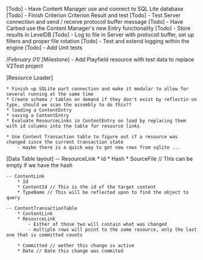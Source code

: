 ﻿[Todo] - Have Content Manager use and connect to SQL Lite database
[Todo] - Finish Criterion Criterion Result and test
[Todo] - Test Server connection and send / receive protocoll buffer message
[Todo] - Have Carbed use the Content Manager's new Entry functionality
[Todo] - Store results in LevelDB
[Todo] - Log to file in Server with protocoll buffer, set up filters and proper file rotation
[Todo] - Test and extend logging within the engine
[Todo] - Add Unit tests

/*February 01*/
[Milestone] - Add Playfield resource with test data to replace V2Test project




[Resource Loader]

	* Finish up SQLite part connection and make it modular to allow for several running at the same time
	* Create schema / tables on demand if they don't exist by reflectin on type, should we scan the assembly to do this??
	* loading a ContentEntry
	* saving a ContentEntry
	* Evaluate ResourceLinks in ContentEntry on load by replacing them with id columns into the table for resource links
	
	* Use Content Transaction table to figure out if a resource was changed since the current transaction state
		- maybe there is a quick way to get new rows from sqlite ...
	
[Data Table layout]
	-- ResourceLink
		* Id
		* Hash
		* SourceFile // This can be empty if we have the hash
		
	-- ContentLink
		* Id
		* ContentId // This is the id of the target content
		* TypeName // This will be reflected upon to find the object to query
		
	-- ContentTransactionTable
		* ContentLink
		* ResourceLink
			- Either of those two will contain what was changed
			- multiple rows will point to the same resource, only the last one that is committed counts
			
		* Committed // wether this change is active
		* Date // Date this change was commited
